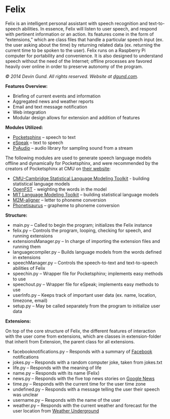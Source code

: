 Felix
=====
Felix is an intelligent personal assistant with speech recognition and text-to-speech abilities. In essence, Felix will listen to user speech, and respond with pertinent information or an action. Its features come in the form of “extensions,” which are class files that handle a particular speech input (ex. the user asking about the time) by returning related data (ex. returning the current time to be spoken to the user). Felix runs on a Raspberry Pi computer for portability and convenience. It is also designed to understand speech without the need of the Internet; offline processes are favored heavily over online in order to preserve autonomy of the program.

*&copy; 2014 Devin Gund. All rights reserved. Website at [dgund.com](http://dgund.com).*

**Features Overview:**
- Briefing of current events and information
- Aggregated news and weather reports
- Email and text message notification
- Web integration
- Modular design allows for extension and addition of features

**Modules Utilized:**
- [Pocketsphinx](http://cmusphinx.sourceforge.net/) – speech to text
- [eSpeak](http://espeak.sourceforge.net/) – text to speech
- [PyAudio](http://people.csail.mit.edu/hubert/pyaudio/) – audio library for sampling sound from a stream

The following modules are used to generate speech language models offline and dynamically for Pocketsphinx, and were
recommended by the creators of Pocketsphinx at CMU on [their website](http://cmusphinx.sourceforge.net/wiki/tutoriallm):
- [CMU-Cambridge Statistical Language Modeling Toolkit](http://www.speech.cs.cmu.edu/SLM/toolkit_documentation.html) - building statistical language models
- [OpenFST](http://www.openfst.org) - weighting the words in the model
- [MIT Language Modeling Toolkit](https://code.google.com/p/mitlm/) – building statistical language models
- [M2M-aligner](https://code.google.com/p/m2m-aligner/) – letter to phoneme conversion
- [Phonetisaurus](https://code.google.com/p/phonetisaurus/) – grapheme to phoneme conversion

**Structure:**
- main.py – Called to begin the program; initializes the Felix instance
- felix.py – Controls the program, looping, checking for speech, and running extensions
- extensionsManager.py – In charge of importing the extension files and running them
- languagecompiler.py – Builds language models from the words defined in extensions
- speechManager.py – Controls the speech-to-text and text-to-speech abilities of Felix
- speechin.py – Wrapper file for Pocketsphinx; implements easy methods to use
- speechout.py – Wrapper file for eSpeak; implements easy methods to use
- userInfo.py – Keeps track of important user data (ex. name, location, timezone, email)
- setup.py – May be called separately from the program to initialize user data

**Extensions:**

On top of the core structure of Felix, the different features of interaction with the user come from extensions, which are
classes in extension-folder that inherit from Extension, the parent class for all extensions.
- facebooknotifications.py – Responds with a summary of [Facebook](https://www.facebook.com/) notifications
- jokes.py – Responds with a random computer joke, taken from jokes.txt
- life.py – Responds with the meaning of life
- name.py – Responds with its name (Felix)
- news.py – Responds with the five top news stories on [Google News](http://news.google.com)
- time.py – Responds with the current time for the user time zone
- undefined.py – Responds with a message telling the user their speech was unclear
- username.py – Responds with the name of the user
- weather.py – Responds with the current weather and forecast for the user location from [Weather Underground](http://www.wunderground.com/)
